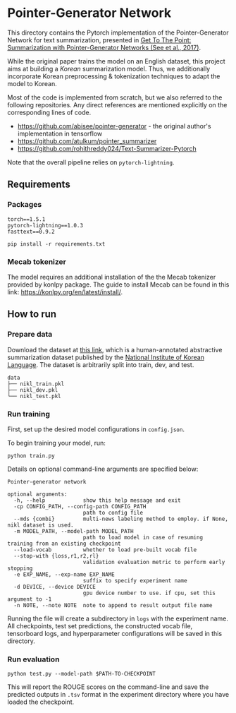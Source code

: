 # Pointer-Generator Network

This directory contains the Pytorch implementation of the Pointer-Generator Network for text summarization, presented in [Get To The Point: Summarization with Pointer-Generator Networks (See et al., 2017)](https://arxiv.org/abs/1704.04368).

While the original paper trains the model on an English dataset, this project aims at building a *Korean* summarization model. 
Thus, we additionally incorporate Korean preprocessing & tokenization techniques to adapt the model to Korean.

Most of the code is implemented from scratch, but we also referred to the following repositories. 
Any direct references are mentioned explicitly on the corresponding lines of code.
* https://github.com/abisee/pointer-generator - the original author's implementation in tensorflow
* https://github.com/atulkum/pointer_summarizer
* https://github.com/rohithreddy024/Text-Summarizer-Pytorch

Note that the overall pipeline relies on `pytorch-lightning`.


## Requirements

### Packages
```
torch==1.5.1
pytorch-lightning==1.0.3
fasttext==0.9.2
```

```
pip install -r requirements.txt
```

### Mecab tokenizer
The model requires an additional installation of the the Mecab tokenizer provided by konlpy package. 
The guide to install Mecab can be found in this link: https://konlpy.org/en/latest/install/.

## How to run
### Prepare data

Download the dataset at [this link](https://drive.google.com/drive/folders/19wykSMcZdfalsQi-NqfwoSgf2L83VRqC?usp=sharing), which is a human-annotated abstractive summarization dataset published by the [National Institute of Korean Language](https://corpus.korean.go.kr/). The dataset is arbitrarily split into train, dev, and test.

```
data
├── nikl_train.pkl
├── nikl_dev.pkl
└── nikl_test.pkl
```


### Run training
First, set up the desired model configurations in `config.json`.

To begin training your model, run:
```
python train.py
```

Details on optional command-line arguments are specified below:
```
Pointer-generator network

optional arguments:
  -h, --help            show this help message and exit
  -cp CONFIG_PATH, --config-path CONFIG_PATH
                        path to config file
  --mds {combi}         multi-news labeling method to employ. if None, nikl dataset is used.
  -m MODEL_PATH, --model-path MODEL_PATH
                        path to load model in case of resuming training from an existing checkpoint
  --load-vocab          whether to load pre-built vocab file
  --stop-with {loss,r1,r2,rl}
                        validation evaluation metric to perform early stopping
  -e EXP_NAME, --exp-name EXP_NAME
                        suffix to specify experiment name
  -d DEVICE, --device DEVICE
                        gpu device number to use. if cpu, set this argument to -1
  -n NOTE, --note NOTE  note to append to result output file name
```
Running the file will create a subdirectory in `logs` with the experiment name.
All checkpoints, test set predictions, the constructed vocab file, tensorboard logs, and hyperparameter configurations will be saved in this directory.

### Run evaluation

```
python test.py --model-path $PATH-TO-CHECKPOINT
```

This will report the ROUGE scores on the command-line and save the predicted outputs in `.tsv` format in the experiment directory where you have loaded the checkpoint.
 
